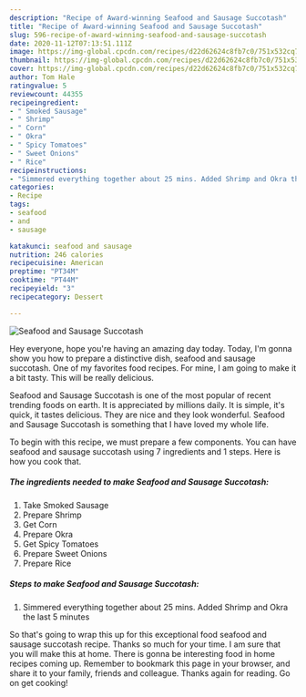 ```yaml
---
description: "Recipe of Award-winning Seafood and Sausage Succotash"
title: "Recipe of Award-winning Seafood and Sausage Succotash"
slug: 596-recipe-of-award-winning-seafood-and-sausage-succotash
date: 2020-11-12T07:13:51.111Z
image: https://img-global.cpcdn.com/recipes/d22d62624c8fb7c0/751x532cq70/seafood-and-sausage-succotash-recipe-main-photo.jpg
thumbnail: https://img-global.cpcdn.com/recipes/d22d62624c8fb7c0/751x532cq70/seafood-and-sausage-succotash-recipe-main-photo.jpg
cover: https://img-global.cpcdn.com/recipes/d22d62624c8fb7c0/751x532cq70/seafood-and-sausage-succotash-recipe-main-photo.jpg
author: Tom Hale
ratingvalue: 5
reviewcount: 44355
recipeingredient:
- " Smoked Sausage"
- " Shrimp"
- " Corn"
- " Okra"
- " Spicy Tomatoes"
- " Sweet Onions"
- " Rice"
recipeinstructions:
- "Simmered everything together about 25 mins. Added Shrimp and Okra the last 5 minutes"
categories:
- Recipe
tags:
- seafood
- and
- sausage

katakunci: seafood and sausage 
nutrition: 246 calories
recipecuisine: American
preptime: "PT34M"
cooktime: "PT44M"
recipeyield: "3"
recipecategory: Dessert

---
```



![Seafood and Sausage Succotash](https://img-global.cpcdn.com/recipes/d22d62624c8fb7c0/751x532cq70/seafood-and-sausage-succotash-recipe-main-photo.jpg)

Hey everyone, hope you're having an amazing day today. Today, I'm gonna show you how to prepare a distinctive dish, seafood and sausage succotash. One of my favorites food recipes. For mine, I am going to make it a bit tasty. This will be really delicious.



Seafood and Sausage Succotash is one of the most popular of recent trending foods on earth. It is appreciated by millions daily. It is simple, it's quick, it tastes delicious. They are nice and they look wonderful. Seafood and Sausage Succotash is something that I have loved my whole life.


To begin with this recipe, we must prepare a few components. You can have seafood and sausage succotash using 7 ingredients and 1 steps. Here is how you cook that.

<!--inarticleads1-->

##### The ingredients needed to make Seafood and Sausage Succotash:

1. Take  Smoked Sausage
1. Prepare  Shrimp
1. Get  Corn
1. Prepare  Okra
1. Get  Spicy Tomatoes
1. Prepare  Sweet Onions
1. Prepare  Rice




<!--inarticleads2-->

##### Steps to make Seafood and Sausage Succotash:

1. Simmered everything together about 25 mins. Added Shrimp and Okra the last 5 minutes




So that's going to wrap this up for this exceptional food seafood and sausage succotash recipe. Thanks so much for your time. I am sure that you will make this at home. There is gonna be interesting food in home recipes coming up. Remember to bookmark this page in your browser, and share it to your family, friends and colleague. Thanks again for reading. Go on get cooking!

